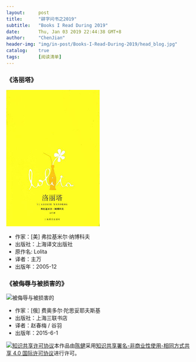 ```yaml
---
layout:     post
title:      "耕字问书之2019"
subtitle:   "Books I Read During 2019"
date:       Thu, Jan 03 2019 22:44:38 GMT+8
author:     "ChenJian"
header-img: "img/in-post/Books-I-Read-During-2019/head_blog.jpg"
catalog:    true
tags:       [阅读清单]
---
```


### 《洛丽塔》

![洛丽塔](/img/in-post/Books-I-Read-During-2019/s1483347.jpg)

- 作家：[美] 弗拉基米尔·纳博科夫 
- 出版社：上海译文出版社
- 原作名: Lolita
- 译者：主万  
- 出版年：2005-12

### 《被侮辱与被损害的》

![被侮辱与被损害的](https://img3.doubanio.com/view/subject/l/public/s28112020.jpg)

- 作家：[俄] 费奥多尔·陀思妥耶夫斯基  
- 出版社：上海三联书店
- 译者：赵春梅 / 谷羽  
- 出版年：2015-6-1


<a rel="license" href="http://creativecommons.org/licenses/by-nc-sa/4.0/"><img alt="知识共享许可协议" style="border-width:0" src="https://i.creativecommons.org/l/by-nc-sa/4.0/88x31.png" /></a>本作品由<a xmlns:cc="http://creativecommons.org/ns#" href="https://o-my-chenjian.com/2019/01/03/Books-I-Read-During-2019/" property="cc:attributionName" rel="cc:attributionURL">陈健</a>采用<a rel="license" href="http://creativecommons.org/licenses/by-nc-sa/4.0/">知识共享署名-非商业性使用-相同方式共享 4.0 国际许可协议</a>进行许可。